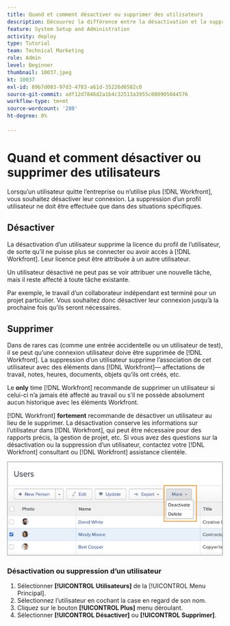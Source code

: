 ```yaml
---
title: Quand et comment désactiver ou supprimer des utilisateurs
description: Découvrez la différence entre la désactivation et la suppression des utilisateurs. Gérez ensuite les profils utilisateur en fonction des besoins de votre entreprise.
feature: System Setup and Administration
activity: deploy
type: Tutorial
team: Technical Marketing
role: Admin
level: Beginner
thumbnail: 10037.jpeg
kt: 10037
exl-id: 89b7d083-97d3-4783-a61d-35226d6582c0
source-git-commit: adf12d7846d2a1b4c32513a3955c080905044576
workflow-type: tm+mt
source-wordcount: '280'
ht-degree: 0%

---
```


# Quand et comment désactiver ou supprimer des utilisateurs

Lorsqu’un utilisateur quitte l’entreprise ou n’utilise plus [!DNL Workfront], vous souhaitez désactiver leur connexion. La suppression d’un profil utilisateur ne doit être effectuée que dans des situations spécifiques.

## Désactiver

La désactivation d’un utilisateur supprime la licence du profil de l’utilisateur, de sorte qu’il ne puisse plus se connecter ou avoir accès à [!DNL Workfront]. Leur licence peut être attribuée à un autre utilisateur.

Un utilisateur désactivé ne peut pas se voir attribuer une nouvelle tâche, mais il reste affecté à toute tâche existante.

Par exemple, le travail d’un collaborateur indépendant est terminé pour un projet particulier. Vous souhaitez donc désactiver leur connexion jusqu’à la prochaine fois qu’ils seront nécessaires.

## Supprimer

Dans de rares cas (comme une entrée accidentelle ou un utilisateur de test), il se peut qu’une connexion utilisateur doive être supprimée de [!DNL Workfront]. La suppression d’un utilisateur supprime l’association de cet utilisateur avec des éléments dans [!DNL Workfront]— affectations de travail, notes, heures, documents, objets qu’ils ont créés, etc.

Le **only** time [!DNL Workfront] recommande de supprimer un utilisateur si celui-ci n’a jamais été affecté au travail ou s’il ne possède absolument aucun historique avec les éléments Workfront.

[!DNL Workfront] **fortement** recommande de désactiver un utilisateur au lieu de le supprimer. La désactivation conserve les informations sur l’utilisateur dans [!DNL Workfront], qui peut être nécessaire pour des rapports précis, la gestion de projet, etc. Si vous avez des questions sur la désactivation ou la suppression d’un utilisateur, contactez votre [!DNL Workfront] consultant ou [!DNL Workfront] assistance clientèle.

![Plus de menu affichant les options [!DNL Users] page](assets/admin-fund-adding-users-11.png)

### Désactivation ou suppression d’un utilisateur

1. Sélectionner **[!UICONTROL Utilisateurs]** de la [!UICONTROL Menu Principal].
1. Sélectionnez l’utilisateur en cochant la case en regard de son nom.
1. Cliquez sur le bouton **[!UICONTROL Plus]** menu déroulant.
1. Sélectionner **[!UICONTROL Désactiver]** ou **[!UICONTROL Supprimer]**.
